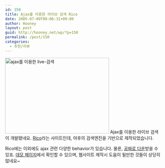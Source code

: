 ```yaml
---
id: 150
title: Ajax를 이용한 라이브 검색 Rico
date: 2005-07-09T00:06:31+09:00
author: Hooney
layout: post
guid: http://hooney.net/wp/?p=150
permalink: /post/150
categories:
  - 추천/리뷰
---
```

<img src="/files/img/2006-07/ajaks%2Bsearch-engine-rico.png" alt="ajax를 이용한 live-검색" height="246" width="336" /> Ajax를 이용한 라이브 검색이 개발됐네요. [Rico](http://openrico.org/yahooSearch.page)라는 사이트인데, 야후의 검색엔진을 기반으로 제작되었습니다.

Rico에는 이외에도 ajax 관련 다양한 behavior가 있습니다. 물론, [공짜로 다운](http://openrico.org/downloads.page)받을 수 있죠. [데모 페이지](http://openrico.org/demos.page)에서 확인할 수 있으며, 웹사이트 제작시 도움이 될만한 것들이 상당히 많네요~